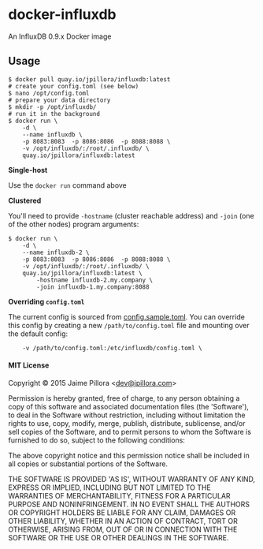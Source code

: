 # docker-influxdb

An InfluxDB 0.9.x Docker image

## Usage

```
$ docker pull quay.io/jpillora/influxdb:latest
# create your config.toml (see below)
$ nano /opt/config.toml
# prepare your data directory
$ mkdir -p /opt/influxdb/
# run it in the background
$ docker run \
	-d \
	--name influxdb \
	-p 8083:8083  -p 8086:8086  -p 8088:8088 \
	-v /opt/influxdb/:/root/.influxdb/ \
	quay.io/jpillora/influxdb:latest
```

**Single-host**

Use the `docker run` command above

**Clustered**

You'll need to provide `-hostname` (cluster reachable address) and `-join` (one of the other nodes) program arguments:

```
$ docker run \
	-d \
	--name influxdb-2 \
	-p 8083:8083  -p 8086:8086  -p 8088:8088 \
	-v /opt/influxdb/:/root/.influxdb/ \
	quay.io/jpillora/influxdb:latest \
		-hostname influxdb-2.my.company \
		-join influxdb-1.my.company:8088
```

**Overriding `config.toml`**

The current config is sourced from [config.sample.toml](https://raw.githubusercontent.com/influxdb/influxdb/0.9.4/etc/config.sample.toml). You can override this config by creating a new `/path/to/config.toml` file and mounting over the default config:

```
	-v /path/to/config.toml:/etc/influxdb/config.toml \
```

#### MIT License

Copyright &copy; 2015 Jaime Pillora &lt;dev@jpillora.com&gt;

Permission is hereby granted, free of charge, to any person obtaining
a copy of this software and associated documentation files (the
'Software'), to deal in the Software without restriction, including
without limitation the rights to use, copy, modify, merge, publish,
distribute, sublicense, and/or sell copies of the Software, and to
permit persons to whom the Software is furnished to do so, subject to
the following conditions:

The above copyright notice and this permission notice shall be
included in all copies or substantial portions of the Software.

THE SOFTWARE IS PROVIDED 'AS IS', WITHOUT WARRANTY OF ANY KIND,
EXPRESS OR IMPLIED, INCLUDING BUT NOT LIMITED TO THE WARRANTIES OF
MERCHANTABILITY, FITNESS FOR A PARTICULAR PURPOSE AND NONINFRINGEMENT.
IN NO EVENT SHALL THE AUTHORS OR COPYRIGHT HOLDERS BE LIABLE FOR ANY
CLAIM, DAMAGES OR OTHER LIABILITY, WHETHER IN AN ACTION OF CONTRACT,
TORT OR OTHERWISE, ARISING FROM, OUT OF OR IN CONNECTION WITH THE
SOFTWARE OR THE USE OR OTHER DEALINGS IN THE SOFTWARE.
